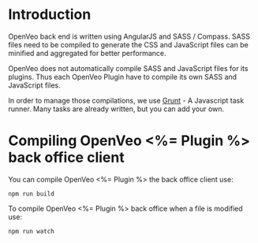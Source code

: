 # Introduction

OpenVeo back end is written using AngularJS and SASS / Compass. SASS files need to be compiled to generate the CSS and JavaScript files can be minified and aggregated for better performance.

OpenVeo does not automatically compile SASS and JavaScript files for its plugins. Thus each OpenVeo Plugin have to compile its own SASS and JavaScript files.

In order to manage those compilations, we use [Grunt](http://gruntjs.com/) - A Javascript task runner. Many tasks are already written, but you can add your own.

# Compiling OpenVeo <%= Plugin %> back office client

You can compile OpenVeo <%= Plugin %> the back office client use:

    npm run build

To compile OpenVeo <%= Plugin %> back office when a file is modified use:

    npm run watch

